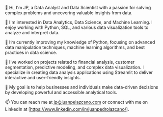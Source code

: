 👋 Hi, I'm JP, a Data Analyst and Data Scientist with a passion for solving complex problems and uncovering valuable insights from data.

👀 I'm interested in Data Analytics, Data Science, and Machine Learning. I enjoy working with Python, SQL, and various data visualization tools to analyze and interpret data.

🌱 I’m currently improving my knowledge of Python, focusing on advanced data manipulation techniques, machine learning algorithms, and best practices in data science.

🔭 I've worked on projects related to financial analysis, customer segmentation, predictive modeling, and complex data visualization. I specialize in creating data analysis applications using Streamlit to deliver interactive and user-friendly insights.

🎯 My goal is to help businesses and individuals make data-driven decisions by developing powerful and accessible analytical tools.

📫 You can reach me at jp@juanpelazcano.com or connect with me on LinkedIn at [https://www.linkedin.com/in/juanpedrolazcano/].



<!---
jplazcano/jplazcano is a ✨ special ✨ repository because its `README.md` (this file) appears on your GitHub profile.
You can click the Preview link to take a look at your changes.
--->
